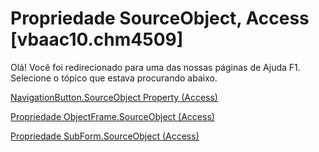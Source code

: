 
# Propriedade SourceObject, Access [vbaac10.chm4509]

Olá! Você foi redirecionado para uma das nossas páginas de Ajuda F1. Selecione o tópico que estava procurando abaixo.

[NavigationButton.SourceObject Property (Access)](http://msdn.microsoft.com/library/a7ba81c6-e042-48b7-012f-396a90e7a5ea%28Office.15%29.aspx)

[Propriedade ObjectFrame.SourceObject (Access)](http://msdn.microsoft.com/library/985c8b01-84d8-2da6-6cad-5de08d835434%28Office.15%29.aspx)

[Propriedade SubForm.SourceObject (Access)](http://msdn.microsoft.com/library/bee9c1fe-c58c-b6f3-e2ad-7ceb99bacee4%28Office.15%29.aspx)
